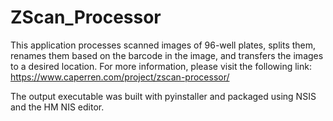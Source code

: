 # ZScan_Processor
This application processes scanned images of 96-well plates, splits them, renames them based on the barcode in the image, and transfers the images to a desired location. For more information, please visit the following link: https://www.caperren.com/project/zscan-processor/

The output executable was built with pyinstaller and packaged using NSIS and the HM NIS editor.